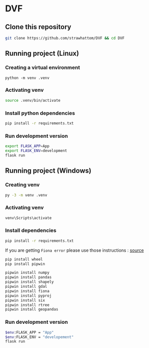 # DVF

## Clone this repository

```bash
git clone https://github.com/strawhattom/DVF && cd DVF
```

## Running project (Linux)


### Creating a virtual environment

```
python -m venv .venv
```

### Activating venv

```bash
source .venv/bin/activate
```

### Install python dependencies

```bash
pip install -r requirements.txt
```

### Run development version

```bash
export FLASK_APP=App
export FLASK_ENV=development
flask run
```

## Running project (Windows)

### Creating venv

```bash
py -3 -m venv .venv
```

### Activating venv

```bash
venv\Scripts\activate
```

### Install dependencies

```bash
pip install -r requirements.txt
```

If you are getting `Fiona error` please use those instructions : [source](https://stackoverflow.com/questions/54734667/error-installing-geopandas-a-gdal-api-version-must-be-specified-in-anaconda)
```bash
pip install wheel
pip install pipwin

pipwin install numpy
pipwin install pandas
pipwin install shapely
pipwin install gdal
pipwin install fiona
pipwin install pyproj
pipwin install six
pipwin install rtree
pipwin install geopandas
```

### Run development version

```bash
$env:FLASK_APP = "App"
$env:FLASK_ENV = "developement"
flask run
```

